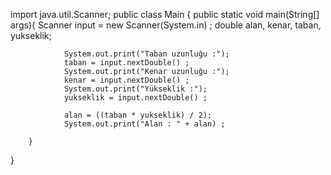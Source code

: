 import java.util.Scanner;
public class Main {
        public static void main(String[] args){
                Scanner input = new Scanner(System.in) ;
                double alan, kenar, taban, yukseklik;

                System.out.print("Taban uzunluğu :");
                taban = input.nextDouble() ;
                System.out.print("Kenar uzunluğu :");
                kenar = input.nextDouble() ;
                System.out.print("Yükseklik :");
                yukseklik = input.nextDouble() ;

                alan = ((taban * yukseklik) / 2);
                System.out.print("Alan : " + alan) ;

        }
}
